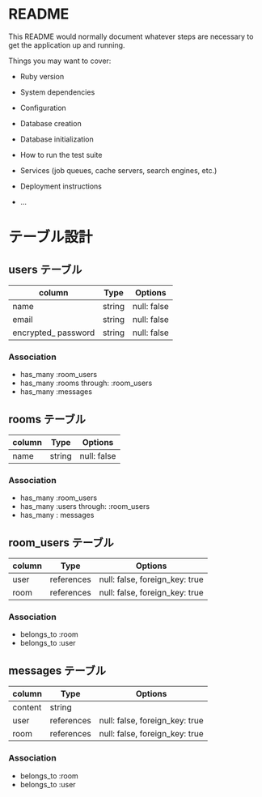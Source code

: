# README

This README would normally document whatever steps are necessary to get the
application up and running.

Things you may want to cover:

* Ruby version

* System dependencies

* Configuration

* Database creation

* Database initialization

* How to run the test suite

* Services (job queues, cache servers, search engines, etc.)

* Deployment instructions

* ...

# テーブル設計

## users テーブル
| column              | Type   | Options     |
| ------------------- | ------ | ----------- |
| name                | string | null: false |
| email               | string | null: false |
| encrypted_ password | string | null: false |

### Association
- has_many :room_users
- has_many :rooms through: :room_users
- has_many :messages 

## rooms テーブル
| column | Type   | Options     |
| ------ | ------ | ----------- |
| name   | string | null: false |

### Association
- has_many :room_users
- has_many :users through: :room_users
- has_many : messages

## room_users テーブル
| column | Type       | Options                        |
| ------ | ---------- | ------------------------------ |
| user   | references | null: false, foreign_key: true |
| room   | references | null: false, foreign_key: true |

### Association
- belongs_to :room
- belongs_to :user

## messages テーブル
| column  | Type       | Options                        |
| ------- | ---------- | ------------------------------ |
| content | string     |                                |
| user    | references | null: false, foreign_key: true |
| room    | references | null: false, foreign_key: true |

### Association
- belongs_to :room
- belongs_to :user